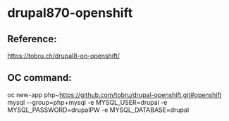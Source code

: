 # drupal870-openshift

## Reference:
https://tobru.ch/drupal8-on-openshift/
## OC command:
oc new-app php~https://github.com/tobru/drupal-openshift.git#openshift mysql --group=php+mysql -e MYSQL_USER=drupal -e MYSQL_PASSWORD=drupalPW -e MYSQL_DATABASE=drupal
